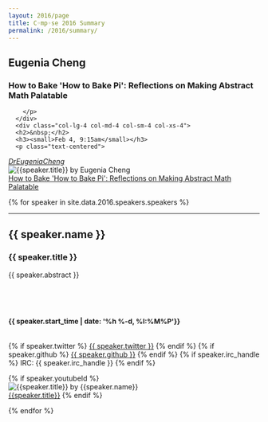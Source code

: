 ```yaml
---
layout: 2016/page
title: C◦mp◦se 2016 Summary
permalink: /2016/summary/
---
```


  <div id="biowrap">
  <div class="container">
  <div class="row">
      <div class="col-lg-8 col-md-8 col-sm-8 col-xs-8">
        <h2>Eugenia Cheng</h2>
        <h3>How to Bake 'How to Bake Pi': Reflections on Making Abstract Math Palatable</h3>
        <p>
           
        </p>
      </div>
      <div class="col-lg-4 col-md-4 col-sm-4 col-xs-4">
      <h2>&nbsp;</h2>
      <h3><small>Feb 4, 9:15am</small></h3>
      <p class="text-centered">

<a href="http://twitter.com/DrEugeniaCheng">
 <i class="fa fa-twitter"> DrEugeniaCheng</i>
</a>
<br/>
<img class="img-responsive" src="http://img.youtube.com/vi/h2p68JjSUH0/hqdefault.jpg" alt="{{speaker.title}} by Eugenia Cheng">
<br/>
<i class="fa fa-youtube"></i> <a href="http://youtube.com/watch?v=h2p68JjSUH0">How to Bake 'How to Bake Pi': Reflections on Making Abstract Math Palatable</a>
</p>
</div>
</div><!-- --/row ---->
</div><!-- --/container ---->
</div>

{% for speaker in site.data.2016.speakers.speakers %}

  <hr>

  <div id="biowrap">
  <div class="container">
  <div class="row">
      <div class="col-lg-8 col-md-8 col-sm-8 col-xs-8">
        <h2>{{ speaker.name }}</h2>
        <h3>{{ speaker.title }}</h3>
        <p>
          {{ speaker.abstract }}
        </p>
      </div>
      <div class="col-lg-4 col-md-4 col-sm-4 col-xs-4">
      <h2>&nbsp;</h2>
      <h3><small>{{ speaker.start_time | date: '%h %-d, %I:%M%P'}}</small></h3>
      <p class="text-centered">
      <br/>
{% if speaker.twitter %}
<a href="http://twitter.com/{{ speaker.twitter }}"><i class="fa fa-twitter"> </i> {{ speaker.twitter }}</a>
{% endif %}
{% if speaker.github %}
<a href="http://github.com/{{ speaker.github }}"><i class="fa fa-github"> </i> {{ speaker.github }}</a>
{% endif %}
{% if speaker.irc_handle %}
IRC: {{ speaker.irc_handle }}</i>
{% endif %}

{% if speaker.youtubeId %}
<br/>
<img class="img-responsive" src="http://img.youtube.com/vi/{{speaker.youtubeId}}/hqdefault.jpg" alt="{{speaker.title}} by {{speaker.name}}">
<br/>
<i class="fa fa-youtube"></i> <a href="http://youtube.com/watch?v={{speaker.youtubeId}}">{{speaker.title}}</a>
{% endif %}
</p>
</div>
</div><!-- --/row ---->
</div><!-- --/container ---->
</div>
{% endfor %}

